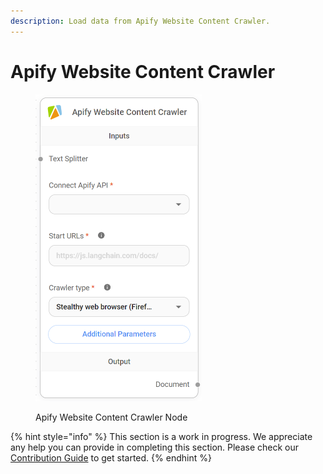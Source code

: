 ```yaml
---
description: Load data from Apify Website Content Crawler.
---
```


# Apify Website Content Crawler

<figure><img src="../../../.gitbook/assets/image (2) (1).png" alt="" width="266"><figcaption><p>Apify Website Content Crawler Node</p></figcaption></figure>

{% hint style="info" %}
This section is a work in progress. We appreciate any help you can provide in completing this section. Please check our [Contribution Guide](https://toi500.gitbook.io/flowise-docs/contributing) to get started.
{% endhint %}
